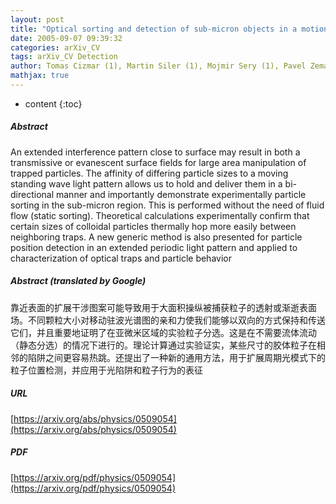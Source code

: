 ```yaml
---
layout: post
title: "Optical sorting and detection of sub-micron objects in a motional standing wave"
date: 2005-09-07 09:39:32
categories: arXiv_CV
tags: arXiv_CV Detection
author: Tomas Cizmar (1), Martin Siler (1), Mojmir Sery (1), Pavel Zemanek (1)Veneranda Garces-Chavez (2), Kishan Dholakia (2) ((1) Institute of Scientific Instruments, Academy of Sciences of the Czech Republic, (2) School of Physics and Astronomy, University of St. Andrews)
mathjax: true
---
```


* content
{:toc}

##### Abstract
An extended interference pattern close to surface may result in both a transmissive or evanescent surface fields for large area manipulation of trapped particles. The affinity of differing particle sizes to a moving standing wave light pattern allows us to hold and deliver them in a bi-directional manner and importantly demonstrate experimentally particle sorting in the sub-micron region. This is performed without the need of fluid flow (static sorting). Theoretical calculations experimentally confirm that certain sizes of colloidal particles thermally hop more easily between neighboring traps. A new generic method is also presented for particle position detection in an extended periodic light pattern and applied to characterization of optical traps and particle behavior

##### Abstract (translated by Google)
靠近表面的扩展干涉图案可能导致用于大面积操纵被捕获粒子的透射或渐逝表面场。不同颗粒大小对移动驻波光谱图的亲和力使我们能够以双向的方式保持和传送它们，并且重要地证明了在亚微米区域的实验粒子分选。这是在不需要流体流动（静态分选）的情况下进行的。理论计算通过实验证实，某些尺寸的胶体粒子在相邻的陷阱之间更容易热跳。还提出了一种新的通用方法，用于扩展周期光模式下的粒子位置检测，并应用于光陷阱和粒子行为的表征

##### URL
[https://arxiv.org/abs/physics/0509054](https://arxiv.org/abs/physics/0509054)

##### PDF
[https://arxiv.org/pdf/physics/0509054](https://arxiv.org/pdf/physics/0509054)

